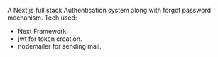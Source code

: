 A Next js full stack Authentication system along with forgot password mechanism.
Tech used:
- Next Framework.
- jwt for token creation.
- nodemailer for sending mail.
